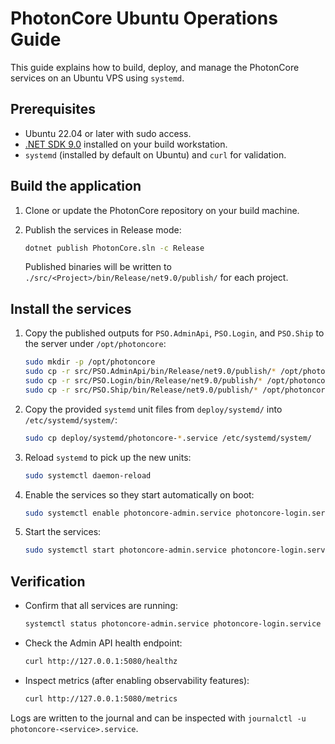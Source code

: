 # PhotonCore Ubuntu Operations Guide

This guide explains how to build, deploy, and manage the PhotonCore services on an Ubuntu VPS using `systemd`.

## Prerequisites

* Ubuntu 22.04 or later with sudo access.
* [.NET SDK 9.0](https://dotnet.microsoft.com/) installed on your build workstation.
* `systemd` (installed by default on Ubuntu) and `curl` for validation.

## Build the application

1. Clone or update the PhotonCore repository on your build machine.
2. Publish the services in Release mode:

   ```bash
   dotnet publish PhotonCore.sln -c Release
   ```

   Published binaries will be written to `./src/<Project>/bin/Release/net9.0/publish/` for each project.

## Install the services

1. Copy the published outputs for `PSO.AdminApi`, `PSO.Login`, and `PSO.Ship` to the server under `/opt/photoncore`:

   ```bash
   sudo mkdir -p /opt/photoncore
   sudo cp -r src/PSO.AdminApi/bin/Release/net9.0/publish/* /opt/photoncore/
   sudo cp -r src/PSO.Login/bin/Release/net9.0/publish/* /opt/photoncore/
   sudo cp -r src/PSO.Ship/bin/Release/net9.0/publish/* /opt/photoncore/
   ```

2. Copy the provided `systemd` unit files from `deploy/systemd/` into `/etc/systemd/system/`:

   ```bash
   sudo cp deploy/systemd/photoncore-*.service /etc/systemd/system/
   ```

3. Reload `systemd` to pick up the new units:

   ```bash
   sudo systemctl daemon-reload
   ```

4. Enable the services so they start automatically on boot:

   ```bash
   sudo systemctl enable photoncore-admin.service photoncore-login.service photoncore-ship.service
   ```

5. Start the services:

   ```bash
   sudo systemctl start photoncore-admin.service photoncore-login.service photoncore-ship.service
   ```

## Verification

* Confirm that all services are running:

  ```bash
  systemctl status photoncore-admin.service photoncore-login.service photoncore-ship.service
  ```

* Check the Admin API health endpoint:

  ```bash
  curl http://127.0.0.1:5080/healthz
  ```

* Inspect metrics (after enabling observability features):

  ```bash
  curl http://127.0.0.1:5080/metrics
  ```

Logs are written to the journal and can be inspected with `journalctl -u photoncore-<service>.service`.
